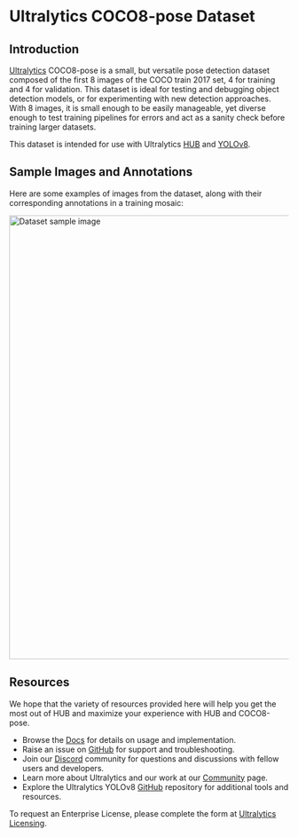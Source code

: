 # Ultralytics COCO8-pose Dataset

## Introduction

[Ultralytics](https://ultralytics.com) COCO8-pose is a small, but versatile pose detection dataset composed of the first
8 images of the COCO train 2017 set, 4 for training and 4 for validation. This dataset is ideal for testing and
debugging object detection models, or for experimenting with new detection approaches. With 8 images, it is small enough
to be easily manageable, yet diverse enough to test training pipelines for errors and act as a sanity check before
training larger datasets.

This dataset is intended for use with Ultralytics [HUB](https://hub.ultralytics.com)
and [YOLOv8](https://github.com/ultralytics/ultralytics).

## Sample Images and Annotations

Here are some examples of images from the dataset, along with their corresponding annotations in a training mosaic:

<img src="https://user-images.githubusercontent.com/26833433/236818283-52eecb96-fc6a-420d-8a26-d488b352dd4c.jpg" alt="Dataset sample image" width="800">

## Resources

We hope that the variety of resources provided here will help you get the most out of HUB and maximize your experience
with HUB and COCO8-pose.

- Browse the [Docs](https://docs.ultralytics.com/) for details on usage and implementation.
- Raise an issue on [GitHub](https://github.com/ultralytics/hub/issues/new/choose) for support and troubleshooting.
- Join our [Discord](https://discord.gg/2wNGbc6g9X) community for questions and discussions with fellow users and
  developers.
- Learn more about Ultralytics and our work at our [Community](https://community.ultralytics.com) page.
- Explore the Ultralytics YOLOv8 [GitHub](https://github.com/ultralytics/ultralytics) repository for additional tools
  and resources.

To request an Enterprise License, please complete the form at [Ultralytics Licensing](https://ultralytics.com/license).
